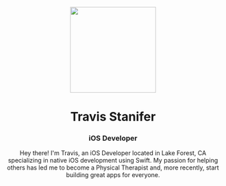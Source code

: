 <!DOCTYPE html>


<p align="center">
    <img width="200" height="200" src="./images/header.png"/> 
</p>

<h1 align="center">Travis Stanifer</h1>
<h3 align="center">iOS Developer</h3>

<p align="center">
Hey there! I'm Travis, an iOS Developer located in Lake Forest, CA specializing in native iOS development using Swift. My passion for helping others has led me to become a Physical Therapist and, more recently, start building great apps for everyone. 
</p>

